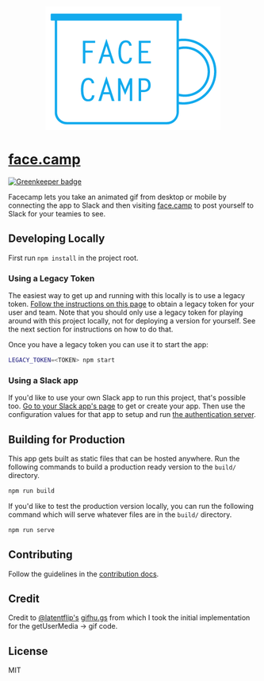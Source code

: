 <p align="center">
  <img alt="face.camp logo" src="./src/assets/icons/icon-no-padding.png" />
</p>

# [face.camp](https://face.camp)

[![Greenkeeper badge](https://badges.greenkeeper.io/andyet/face.camp.svg)](https://greenkeeper.io/)

Facecamp lets you take an animated gif from desktop or mobile by connecting the app to Slack and then visiting [face.camp](https://face.camp) to post yourself to Slack for your teamies to see.

## Developing Locally

First run `npm install` in the project root.

### Using a Legacy Token

The easiest way to get up and running with this locally is to use a legacy token. [Follow the instructions on this page](https://api.slack.com/custom-integrations/legacy-tokens) to obtain a legacy token for your user and team. Note that you should only use a legacy token for playing around with this project locally, not for deploying a version for yourself. See the next section for instructions on how to do that.

Once you have a legacy token you can use it to start the app:

```sh
LEGACY_TOKEN=<TOKEN> npm start
```

### Using a Slack app

If you'd like to use your own Slack app to run this project, that's possible too. [Go to your Slack app's page](https://api.slack.com/apps) to get or create your app. Then use the configuration values for that app to setup and run [the authentication server](https://github.com/andyet/auth.face.camp).

## Building for Production

This app gets built as static files that can be hosted anywhere. Run the following commands to build a production ready version to the `build/` directory.

```sh
npm run build
```

If you'd like to test the production version locally, you can run the following command which will serve whatever files are in the `build/` directory.

```sh
npm run serve
```

## Contributing

Follow the guidelines in the [contribution docs](./docs/CONTRIBUTING.md).

## Credit

Credit to [@latentflip's](https://github.com/latentflip) [gifhu.gs](https://github.com/latentflip/gifhu.gs) from which I took the initial implementation for the getUserMedia -> gif code.

## License

MIT
